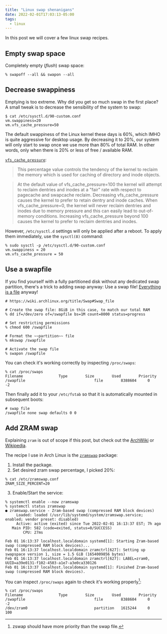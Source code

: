 ```yaml
---
title: "Linux swap shenanigans"
date: 2022-02-01T17:03:13-05:00
tags:
  - linux
---
```


In this post we will cover a few linux swap recipes.

<!--more-->

## Empty swap space

Completely empty (_flush_) swap space:

```shell
% swapoff --all && swapon --all
```

## Decrease swappiness

Emptying is too extreme. Why did you get so much swap in the first place?
A small tweak is to decrease the sensibility of the system to swap:

```shell
$ cat /etc/sysctl.d/90-custom.conf
vm.swappiness=20
vm.vfs_cache_pressure=50
```

The default swappiness of the Linux kernel these days is 60%, which IMHO is
quite aggressive for desktop usage. By decreasing it to 20%, our system will
only start to swap once we use more than 80% of total RAM. In other words, only
when there is 20% or less of free / available RAM.

[`vfs_cache_pressure`](https://www.kernel.org/doc/Documentation/sysctl/vm.txt):

> This percentage value controls the tendency of the kernel to reclaim the
> memory which is used for caching of directory and inode objects.

> At the default value of vfs_cache_pressure=100 the kernel will attempt to
> reclaim dentries and inodes at a "fair" rate with respect to pagecache and
> swapcache reclaim.  Decreasing vfs_cache_pressure causes the kernel to prefer
> to retain dentry and inode caches. When vfs_cache_pressure=0, the kernel will
> never reclaim dentries and inodes due to memory pressure and this can easily
> lead to out-of-memory conditions. Increasing vfs_cache_pressure beyond 100
> causes the kernel to prefer to reclaim dentries and inodes.

However, `/etc/sysctl.d` settings will only be applied after a reboot. To apply
them immediately, use the `sysctl(8)` command:

```shell
% sudo sysctl -p /etc/sysctl.d/90-custom.conf
vm.swappiness = 20
vm.vfs_cache_pressure = 50
```

## Use a swapfile

If you find yourself with a fully partitioned disk without any dedicated swap
partition, there's a trick to adding swap anyway: Use a swap file! [Everything is
a file](https://en.wikipedia.org/wiki/Everything_is_a_file) anyway!

```shell
# https://wiki.archlinux.org/title/Swap#Swap_file

# Create the swap file: 8GiB in this case, to match our total RAM
% dd if=/dev/zero of=/swapfile bs=1M count=8000 status=progress

# Set restricting permissions
% chmod 600 /swapfile

# Format the ~~partition~~ file
% mkswap /swapfile

# Activate the swap file
% swapon /swapfile
```

You can check it's working correctly by inspecting `/proc/swaps`:

```shell
% cat /proc/swaps
Filename				Type		Size		Used		Priority
/swapfile                               file		8388604		0		-2
```

Then finally add it to your `/etc/fstab` so that it is automatically mounted in subsequent boots:

```shell
# swap file
/swapfile none swap defaults 0 0
```

## Add ZRAM swap

Explaining `zram` is out of scope if this post, but check out the
[ArchWiki](https://wiki.archlinux.org/title/Improving_performance#zram_or_zswap)
or [Wikipedia](https://en.wikipedia.org/wiki/Zram).

The recipe I use in Arch Linux is the [`zramswap`](https://aur.archlinux.org/packages/zramswap/) package:

1. Install the package.
2. Set desired zram swap percentage, I picked 20%:

```shell
% cat /etc/zramswap.conf
ZRAM_SIZE_PERCENT=20
```

3. Enable/Start the service:

```shell
% systemctl enable --now zramswap
% systemctl status zramswap
● zramswap.service - Zram-based swap (compressed RAM block devices)
     Loaded: loaded (/usr/lib/systemd/system/zramswap.service; enabled; vendor preset: disabled)
     Active: active (exited) since Tue 2022-02-01 16:13:37 EST; 7h ago
   Main PID: 582 (code=exited, status=0/SUCCESS)
        CPU: 27ms

Feb 01 16:13:37 localhost.localdomain systemd[1]: Starting Zram-based swap (compressed RAM block devices)...
Feb 01 16:13:37 localhost.localdomain zramctrl[627]: Setting up swapspace version 1, size = 1.5 GiB (1654009856 bytes)
Feb 01 16:13:37 localhost.localdomain zramctrl[627]: LABEL=zram0, UUID=a39e0131-f102-4503-a1e7-a3e0ca330126
Feb 01 16:13:37 localhost.localdomain systemd[1]: Finished Zram-based swap (compressed RAM block devices).
```

You can inspect `/proc/swaps` again to check it's working properly[^1]:

```shell
% cat /proc/swaps
Filename				Type		Size		Used		Priority
/swapfile                               file		8388604		0		-2
/dev/zram0                              partition	1615244		0		100
```

[^1]: zswap should have more priority than the swap file.
